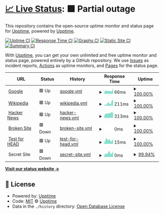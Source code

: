# [📈 Live Status](https://https://notexpectedyet.github.io): <!--live status--> **🟧 Partial outage**

This repository contains the open-source uptime monitor and status page for [Upptime](https://upptime.js.org), powered by [Upptime](https://github.com/upptime/upptime).

[![Uptime CI](https://github.com/upptime/upptime/workflows/Uptime%20CI/badge.svg)](https://github.com/upptime/upptime/actions?query=workflow%3A%22Uptime+CI%22)
[![Response Time CI](https://github.com/upptime/upptime/workflows/Response%20Time%20CI/badge.svg)](https://github.com/upptime/upptime/actions?query=workflow%3A%22Response+Time+CI%22)
[![Graphs CI](https://github.com/upptime/upptime/workflows/Graphs%20CI/badge.svg)](https://github.com/upptime/upptime/actions?query=workflow%3A%22Graphs+CI%22)
[![Static Site CI](https://github.com/upptime/upptime/workflows/Static%20Site%20CI/badge.svg)](https://github.com/upptime/upptime/actions?query=workflow%3A%22Static+Site+CI%22)
[![Summary CI](https://github.com/upptime/upptime/workflows/Summary%20CI/badge.svg)](https://github.com/upptime/upptime/actions?query=workflow%3A%22Summary+CI%22)

With [Upptime](https://upptime.js.org), you can get your own unlimited and free uptime monitor and status page, powered entirely by a GitHub repository. We use [Issues](https://github.com/upptime/upptime/issues) as incident reports, [Actions](https://github.com/upptime/upptime/actions) as uptime monitors, and [Pages](https://https://notexpectedyet.github.io) for the status page.

<!--start: status pages-->
<!-- This summary is generated by Upptime (https://github.com/upptime/upptime) -->
<!-- Do not edit this manually, your changes will be overwritten -->
<!-- prettier-ignore -->
| URL | Status | History | Response Time | Uptime |
| --- | ------ | ------- | ------------- | ------ |
| <img alt="" src="https://favicons.githubusercontent.com/www.google.com" height="13"> [Google](https://www.google.com) | 🟩 Up | [google.yml](https://github.com/NotExpectedYet/service-monitoring/commits/master/history/google.yml) | <details><summary><img alt="Response time graph" src="./graphs/google/response-time-week.png" height="20"> 66ms</summary><br><a href="https://https://notexpectedyet.github.io/service-monitoring//history/google"><img alt="Response time 66" src="https://img.shields.io/endpoint?url=https%3A%2F%2Fraw.githubusercontent.com%2FNotExpectedYet%2Fservice-monitoring%2Fmaster%2Fapi%2Fgoogle%2Fresponse-time.json"></a><br><a href="https://https://notexpectedyet.github.io/service-monitoring//history/google"><img alt="24-hour response time 66" src="https://img.shields.io/endpoint?url=https%3A%2F%2Fraw.githubusercontent.com%2FNotExpectedYet%2Fservice-monitoring%2Fmaster%2Fapi%2Fgoogle%2Fresponse-time-day.json"></a><br><a href="https://https://notexpectedyet.github.io/service-monitoring//history/google"><img alt="7-day response time 66" src="https://img.shields.io/endpoint?url=https%3A%2F%2Fraw.githubusercontent.com%2FNotExpectedYet%2Fservice-monitoring%2Fmaster%2Fapi%2Fgoogle%2Fresponse-time-week.json"></a><br><a href="https://https://notexpectedyet.github.io/service-monitoring//history/google"><img alt="30-day response time 66" src="https://img.shields.io/endpoint?url=https%3A%2F%2Fraw.githubusercontent.com%2FNotExpectedYet%2Fservice-monitoring%2Fmaster%2Fapi%2Fgoogle%2Fresponse-time-month.json"></a><br><a href="https://https://notexpectedyet.github.io/service-monitoring//history/google"><img alt="1-year response time 66" src="https://img.shields.io/endpoint?url=https%3A%2F%2Fraw.githubusercontent.com%2FNotExpectedYet%2Fservice-monitoring%2Fmaster%2Fapi%2Fgoogle%2Fresponse-time-year.json"></a></details> | <details><summary><a href="https://https://notexpectedyet.github.io/service-monitoring//history/google">100.00%</a></summary><a href="https://https://notexpectedyet.github.io/service-monitoring//history/google"><img alt="All-time uptime 100.00%" src="https://img.shields.io/endpoint?url=https%3A%2F%2Fraw.githubusercontent.com%2FNotExpectedYet%2Fservice-monitoring%2Fmaster%2Fapi%2Fgoogle%2Fuptime.json"></a><br><a href="https://https://notexpectedyet.github.io/service-monitoring//history/google"><img alt="24-hour uptime 100.00%" src="https://img.shields.io/endpoint?url=https%3A%2F%2Fraw.githubusercontent.com%2FNotExpectedYet%2Fservice-monitoring%2Fmaster%2Fapi%2Fgoogle%2Fuptime-day.json"></a><br><a href="https://https://notexpectedyet.github.io/service-monitoring//history/google"><img alt="7-day uptime 100.00%" src="https://img.shields.io/endpoint?url=https%3A%2F%2Fraw.githubusercontent.com%2FNotExpectedYet%2Fservice-monitoring%2Fmaster%2Fapi%2Fgoogle%2Fuptime-week.json"></a><br><a href="https://https://notexpectedyet.github.io/service-monitoring//history/google"><img alt="30-day uptime 100.00%" src="https://img.shields.io/endpoint?url=https%3A%2F%2Fraw.githubusercontent.com%2FNotExpectedYet%2Fservice-monitoring%2Fmaster%2Fapi%2Fgoogle%2Fuptime-month.json"></a><br><a href="https://https://notexpectedyet.github.io/service-monitoring//history/google"><img alt="1-year uptime 100.00%" src="https://img.shields.io/endpoint?url=https%3A%2F%2Fraw.githubusercontent.com%2FNotExpectedYet%2Fservice-monitoring%2Fmaster%2Fapi%2Fgoogle%2Fuptime-year.json"></a></details>
| <img alt="" src="https://favicons.githubusercontent.com/en.wikipedia.org" height="13"> [Wikipedia](https://en.wikipedia.org) | 🟩 Up | [wikipedia.yml](https://github.com/NotExpectedYet/service-monitoring/commits/master/history/wikipedia.yml) | <details><summary><img alt="Response time graph" src="./graphs/wikipedia/response-time-week.png" height="20"> 211ms</summary><br><a href="https://https://notexpectedyet.github.io/service-monitoring//history/wikipedia"><img alt="Response time 211" src="https://img.shields.io/endpoint?url=https%3A%2F%2Fraw.githubusercontent.com%2FNotExpectedYet%2Fservice-monitoring%2Fmaster%2Fapi%2Fwikipedia%2Fresponse-time.json"></a><br><a href="https://https://notexpectedyet.github.io/service-monitoring//history/wikipedia"><img alt="24-hour response time 211" src="https://img.shields.io/endpoint?url=https%3A%2F%2Fraw.githubusercontent.com%2FNotExpectedYet%2Fservice-monitoring%2Fmaster%2Fapi%2Fwikipedia%2Fresponse-time-day.json"></a><br><a href="https://https://notexpectedyet.github.io/service-monitoring//history/wikipedia"><img alt="7-day response time 211" src="https://img.shields.io/endpoint?url=https%3A%2F%2Fraw.githubusercontent.com%2FNotExpectedYet%2Fservice-monitoring%2Fmaster%2Fapi%2Fwikipedia%2Fresponse-time-week.json"></a><br><a href="https://https://notexpectedyet.github.io/service-monitoring//history/wikipedia"><img alt="30-day response time 211" src="https://img.shields.io/endpoint?url=https%3A%2F%2Fraw.githubusercontent.com%2FNotExpectedYet%2Fservice-monitoring%2Fmaster%2Fapi%2Fwikipedia%2Fresponse-time-month.json"></a><br><a href="https://https://notexpectedyet.github.io/service-monitoring//history/wikipedia"><img alt="1-year response time 211" src="https://img.shields.io/endpoint?url=https%3A%2F%2Fraw.githubusercontent.com%2FNotExpectedYet%2Fservice-monitoring%2Fmaster%2Fapi%2Fwikipedia%2Fresponse-time-year.json"></a></details> | <details><summary><a href="https://https://notexpectedyet.github.io/service-monitoring//history/wikipedia">100.00%</a></summary><a href="https://https://notexpectedyet.github.io/service-monitoring//history/wikipedia"><img alt="All-time uptime 100.00%" src="https://img.shields.io/endpoint?url=https%3A%2F%2Fraw.githubusercontent.com%2FNotExpectedYet%2Fservice-monitoring%2Fmaster%2Fapi%2Fwikipedia%2Fuptime.json"></a><br><a href="https://https://notexpectedyet.github.io/service-monitoring//history/wikipedia"><img alt="24-hour uptime 100.00%" src="https://img.shields.io/endpoint?url=https%3A%2F%2Fraw.githubusercontent.com%2FNotExpectedYet%2Fservice-monitoring%2Fmaster%2Fapi%2Fwikipedia%2Fuptime-day.json"></a><br><a href="https://https://notexpectedyet.github.io/service-monitoring//history/wikipedia"><img alt="7-day uptime 100.00%" src="https://img.shields.io/endpoint?url=https%3A%2F%2Fraw.githubusercontent.com%2FNotExpectedYet%2Fservice-monitoring%2Fmaster%2Fapi%2Fwikipedia%2Fuptime-week.json"></a><br><a href="https://https://notexpectedyet.github.io/service-monitoring//history/wikipedia"><img alt="30-day uptime 100.00%" src="https://img.shields.io/endpoint?url=https%3A%2F%2Fraw.githubusercontent.com%2FNotExpectedYet%2Fservice-monitoring%2Fmaster%2Fapi%2Fwikipedia%2Fuptime-month.json"></a><br><a href="https://https://notexpectedyet.github.io/service-monitoring//history/wikipedia"><img alt="1-year uptime 100.00%" src="https://img.shields.io/endpoint?url=https%3A%2F%2Fraw.githubusercontent.com%2FNotExpectedYet%2Fservice-monitoring%2Fmaster%2Fapi%2Fwikipedia%2Fuptime-year.json"></a></details>
| <img alt="" src="https://favicons.githubusercontent.com/news.ycombinator.com" height="13"> [Hacker News](https://news.ycombinator.com) | 🟩 Up | [hacker-news.yml](https://github.com/NotExpectedYet/service-monitoring/commits/master/history/hacker-news.yml) | <details><summary><img alt="Response time graph" src="./graphs/hacker-news/response-time-week.png" height="20"> 313ms</summary><br><a href="https://https://notexpectedyet.github.io/service-monitoring//history/hacker-news"><img alt="Response time 313" src="https://img.shields.io/endpoint?url=https%3A%2F%2Fraw.githubusercontent.com%2FNotExpectedYet%2Fservice-monitoring%2Fmaster%2Fapi%2Fhacker-news%2Fresponse-time.json"></a><br><a href="https://https://notexpectedyet.github.io/service-monitoring//history/hacker-news"><img alt="24-hour response time 313" src="https://img.shields.io/endpoint?url=https%3A%2F%2Fraw.githubusercontent.com%2FNotExpectedYet%2Fservice-monitoring%2Fmaster%2Fapi%2Fhacker-news%2Fresponse-time-day.json"></a><br><a href="https://https://notexpectedyet.github.io/service-monitoring//history/hacker-news"><img alt="7-day response time 313" src="https://img.shields.io/endpoint?url=https%3A%2F%2Fraw.githubusercontent.com%2FNotExpectedYet%2Fservice-monitoring%2Fmaster%2Fapi%2Fhacker-news%2Fresponse-time-week.json"></a><br><a href="https://https://notexpectedyet.github.io/service-monitoring//history/hacker-news"><img alt="30-day response time 313" src="https://img.shields.io/endpoint?url=https%3A%2F%2Fraw.githubusercontent.com%2FNotExpectedYet%2Fservice-monitoring%2Fmaster%2Fapi%2Fhacker-news%2Fresponse-time-month.json"></a><br><a href="https://https://notexpectedyet.github.io/service-monitoring//history/hacker-news"><img alt="1-year response time 313" src="https://img.shields.io/endpoint?url=https%3A%2F%2Fraw.githubusercontent.com%2FNotExpectedYet%2Fservice-monitoring%2Fmaster%2Fapi%2Fhacker-news%2Fresponse-time-year.json"></a></details> | <details><summary><a href="https://https://notexpectedyet.github.io/service-monitoring//history/hacker-news">100.00%</a></summary><a href="https://https://notexpectedyet.github.io/service-monitoring//history/hacker-news"><img alt="All-time uptime 100.00%" src="https://img.shields.io/endpoint?url=https%3A%2F%2Fraw.githubusercontent.com%2FNotExpectedYet%2Fservice-monitoring%2Fmaster%2Fapi%2Fhacker-news%2Fuptime.json"></a><br><a href="https://https://notexpectedyet.github.io/service-monitoring//history/hacker-news"><img alt="24-hour uptime 100.00%" src="https://img.shields.io/endpoint?url=https%3A%2F%2Fraw.githubusercontent.com%2FNotExpectedYet%2Fservice-monitoring%2Fmaster%2Fapi%2Fhacker-news%2Fuptime-day.json"></a><br><a href="https://https://notexpectedyet.github.io/service-monitoring//history/hacker-news"><img alt="7-day uptime 100.00%" src="https://img.shields.io/endpoint?url=https%3A%2F%2Fraw.githubusercontent.com%2FNotExpectedYet%2Fservice-monitoring%2Fmaster%2Fapi%2Fhacker-news%2Fuptime-week.json"></a><br><a href="https://https://notexpectedyet.github.io/service-monitoring//history/hacker-news"><img alt="30-day uptime 100.00%" src="https://img.shields.io/endpoint?url=https%3A%2F%2Fraw.githubusercontent.com%2FNotExpectedYet%2Fservice-monitoring%2Fmaster%2Fapi%2Fhacker-news%2Fuptime-month.json"></a><br><a href="https://https://notexpectedyet.github.io/service-monitoring//history/hacker-news"><img alt="1-year uptime 100.00%" src="https://img.shields.io/endpoint?url=https%3A%2F%2Fraw.githubusercontent.com%2FNotExpectedYet%2Fservice-monitoring%2Fmaster%2Fapi%2Fhacker-news%2Fuptime-year.json"></a></details>
| <img alt="" src="https://favicons.githubusercontent.com/thissitedoesnotexist.com" height="13"> [Broken Site](https://thissitedoesnotexist.com) | 🟥 Down | [broken-site.yml](https://github.com/NotExpectedYet/service-monitoring/commits/master/history/broken-site.yml) | <details><summary><img alt="Response time graph" src="./graphs/broken-site/response-time-week.png" height="20"> 0ms</summary><br><a href="https://https://notexpectedyet.github.io/service-monitoring//history/broken-site"><img alt="Response time 0" src="https://img.shields.io/endpoint?url=https%3A%2F%2Fraw.githubusercontent.com%2FNotExpectedYet%2Fservice-monitoring%2Fmaster%2Fapi%2Fbroken-site%2Fresponse-time.json"></a><br><a href="https://https://notexpectedyet.github.io/service-monitoring//history/broken-site"><img alt="24-hour response time 0" src="https://img.shields.io/endpoint?url=https%3A%2F%2Fraw.githubusercontent.com%2FNotExpectedYet%2Fservice-monitoring%2Fmaster%2Fapi%2Fbroken-site%2Fresponse-time-day.json"></a><br><a href="https://https://notexpectedyet.github.io/service-monitoring//history/broken-site"><img alt="7-day response time 0" src="https://img.shields.io/endpoint?url=https%3A%2F%2Fraw.githubusercontent.com%2FNotExpectedYet%2Fservice-monitoring%2Fmaster%2Fapi%2Fbroken-site%2Fresponse-time-week.json"></a><br><a href="https://https://notexpectedyet.github.io/service-monitoring//history/broken-site"><img alt="30-day response time 0" src="https://img.shields.io/endpoint?url=https%3A%2F%2Fraw.githubusercontent.com%2FNotExpectedYet%2Fservice-monitoring%2Fmaster%2Fapi%2Fbroken-site%2Fresponse-time-month.json"></a><br><a href="https://https://notexpectedyet.github.io/service-monitoring//history/broken-site"><img alt="1-year response time 0" src="https://img.shields.io/endpoint?url=https%3A%2F%2Fraw.githubusercontent.com%2FNotExpectedYet%2Fservice-monitoring%2Fmaster%2Fapi%2Fbroken-site%2Fresponse-time-year.json"></a></details> | <details><summary><a href="https://https://notexpectedyet.github.io/service-monitoring//history/broken-site">100.00%</a></summary><a href="https://https://notexpectedyet.github.io/service-monitoring//history/broken-site"><img alt="All-time uptime 100.00%" src="https://img.shields.io/endpoint?url=https%3A%2F%2Fraw.githubusercontent.com%2FNotExpectedYet%2Fservice-monitoring%2Fmaster%2Fapi%2Fbroken-site%2Fuptime.json"></a><br><a href="https://https://notexpectedyet.github.io/service-monitoring//history/broken-site"><img alt="24-hour uptime 100.00%" src="https://img.shields.io/endpoint?url=https%3A%2F%2Fraw.githubusercontent.com%2FNotExpectedYet%2Fservice-monitoring%2Fmaster%2Fapi%2Fbroken-site%2Fuptime-day.json"></a><br><a href="https://https://notexpectedyet.github.io/service-monitoring//history/broken-site"><img alt="7-day uptime 100.00%" src="https://img.shields.io/endpoint?url=https%3A%2F%2Fraw.githubusercontent.com%2FNotExpectedYet%2Fservice-monitoring%2Fmaster%2Fapi%2Fbroken-site%2Fuptime-week.json"></a><br><a href="https://https://notexpectedyet.github.io/service-monitoring//history/broken-site"><img alt="30-day uptime 100.00%" src="https://img.shields.io/endpoint?url=https%3A%2F%2Fraw.githubusercontent.com%2FNotExpectedYet%2Fservice-monitoring%2Fmaster%2Fapi%2Fbroken-site%2Fuptime-month.json"></a><br><a href="https://https://notexpectedyet.github.io/service-monitoring//history/broken-site"><img alt="1-year uptime 100.00%" src="https://img.shields.io/endpoint?url=https%3A%2F%2Fraw.githubusercontent.com%2FNotExpectedYet%2Fservice-monitoring%2Fmaster%2Fapi%2Fbroken-site%2Fuptime-year.json"></a></details>
| <img alt="" src="https://favicons.githubusercontent.com/www.google.com" height="13"> [Test for HEAD](https://www.google.com) | 🟩 Up | [test-for-head.yml](https://github.com/NotExpectedYet/service-monitoring/commits/master/history/test-for-head.yml) | <details><summary><img alt="Response time graph" src="./graphs/test-for-head/response-time-week.png" height="20"> 15ms</summary><br><a href="https://https://notexpectedyet.github.io/service-monitoring//history/test-for-head"><img alt="Response time 15" src="https://img.shields.io/endpoint?url=https%3A%2F%2Fraw.githubusercontent.com%2FNotExpectedYet%2Fservice-monitoring%2Fmaster%2Fapi%2Ftest-for-head%2Fresponse-time.json"></a><br><a href="https://https://notexpectedyet.github.io/service-monitoring//history/test-for-head"><img alt="24-hour response time 15" src="https://img.shields.io/endpoint?url=https%3A%2F%2Fraw.githubusercontent.com%2FNotExpectedYet%2Fservice-monitoring%2Fmaster%2Fapi%2Ftest-for-head%2Fresponse-time-day.json"></a><br><a href="https://https://notexpectedyet.github.io/service-monitoring//history/test-for-head"><img alt="7-day response time 15" src="https://img.shields.io/endpoint?url=https%3A%2F%2Fraw.githubusercontent.com%2FNotExpectedYet%2Fservice-monitoring%2Fmaster%2Fapi%2Ftest-for-head%2Fresponse-time-week.json"></a><br><a href="https://https://notexpectedyet.github.io/service-monitoring//history/test-for-head"><img alt="30-day response time 15" src="https://img.shields.io/endpoint?url=https%3A%2F%2Fraw.githubusercontent.com%2FNotExpectedYet%2Fservice-monitoring%2Fmaster%2Fapi%2Ftest-for-head%2Fresponse-time-month.json"></a><br><a href="https://https://notexpectedyet.github.io/service-monitoring//history/test-for-head"><img alt="1-year response time 15" src="https://img.shields.io/endpoint?url=https%3A%2F%2Fraw.githubusercontent.com%2FNotExpectedYet%2Fservice-monitoring%2Fmaster%2Fapi%2Ftest-for-head%2Fresponse-time-year.json"></a></details> | <details><summary><a href="https://https://notexpectedyet.github.io/service-monitoring//history/test-for-head">100.00%</a></summary><a href="https://https://notexpectedyet.github.io/service-monitoring//history/test-for-head"><img alt="All-time uptime 100.00%" src="https://img.shields.io/endpoint?url=https%3A%2F%2Fraw.githubusercontent.com%2FNotExpectedYet%2Fservice-monitoring%2Fmaster%2Fapi%2Ftest-for-head%2Fuptime.json"></a><br><a href="https://https://notexpectedyet.github.io/service-monitoring//history/test-for-head"><img alt="24-hour uptime 100.00%" src="https://img.shields.io/endpoint?url=https%3A%2F%2Fraw.githubusercontent.com%2FNotExpectedYet%2Fservice-monitoring%2Fmaster%2Fapi%2Ftest-for-head%2Fuptime-day.json"></a><br><a href="https://https://notexpectedyet.github.io/service-monitoring//history/test-for-head"><img alt="7-day uptime 100.00%" src="https://img.shields.io/endpoint?url=https%3A%2F%2Fraw.githubusercontent.com%2FNotExpectedYet%2Fservice-monitoring%2Fmaster%2Fapi%2Ftest-for-head%2Fuptime-week.json"></a><br><a href="https://https://notexpectedyet.github.io/service-monitoring//history/test-for-head"><img alt="30-day uptime 100.00%" src="https://img.shields.io/endpoint?url=https%3A%2F%2Fraw.githubusercontent.com%2FNotExpectedYet%2Fservice-monitoring%2Fmaster%2Fapi%2Ftest-for-head%2Fuptime-month.json"></a><br><a href="https://https://notexpectedyet.github.io/service-monitoring//history/test-for-head"><img alt="1-year uptime 100.00%" src="https://img.shields.io/endpoint?url=https%3A%2F%2Fraw.githubusercontent.com%2FNotExpectedYet%2Fservice-monitoring%2Fmaster%2Fapi%2Ftest-for-head%2Fuptime-year.json"></a></details>
| <img alt="" src="https://favicons.githubusercontent.com/null" height="13"> Secret Site | 🟥 Down | [secret-site.yml](https://github.com/NotExpectedYet/service-monitoring/commits/master/history/secret-site.yml) | <details><summary><img alt="Response time graph" src="./graphs/secret-site/response-time-week.png" height="20"> 0ms</summary><br><a href="https://https://notexpectedyet.github.io/service-monitoring//history/secret-site"><img alt="Response time 0" src="https://img.shields.io/endpoint?url=https%3A%2F%2Fraw.githubusercontent.com%2FNotExpectedYet%2Fservice-monitoring%2Fmaster%2Fapi%2Fsecret-site%2Fresponse-time.json"></a><br><a href="https://https://notexpectedyet.github.io/service-monitoring//history/secret-site"><img alt="24-hour response time 0" src="https://img.shields.io/endpoint?url=https%3A%2F%2Fraw.githubusercontent.com%2FNotExpectedYet%2Fservice-monitoring%2Fmaster%2Fapi%2Fsecret-site%2Fresponse-time-day.json"></a><br><a href="https://https://notexpectedyet.github.io/service-monitoring//history/secret-site"><img alt="7-day response time 0" src="https://img.shields.io/endpoint?url=https%3A%2F%2Fraw.githubusercontent.com%2FNotExpectedYet%2Fservice-monitoring%2Fmaster%2Fapi%2Fsecret-site%2Fresponse-time-week.json"></a><br><a href="https://https://notexpectedyet.github.io/service-monitoring//history/secret-site"><img alt="30-day response time 0" src="https://img.shields.io/endpoint?url=https%3A%2F%2Fraw.githubusercontent.com%2FNotExpectedYet%2Fservice-monitoring%2Fmaster%2Fapi%2Fsecret-site%2Fresponse-time-month.json"></a><br><a href="https://https://notexpectedyet.github.io/service-monitoring//history/secret-site"><img alt="1-year response time 0" src="https://img.shields.io/endpoint?url=https%3A%2F%2Fraw.githubusercontent.com%2FNotExpectedYet%2Fservice-monitoring%2Fmaster%2Fapi%2Fsecret-site%2Fresponse-time-year.json"></a></details> | <details><summary><a href="https://https://notexpectedyet.github.io/service-monitoring//history/secret-site">99.94%</a></summary><a href="https://https://notexpectedyet.github.io/service-monitoring//history/secret-site"><img alt="All-time uptime 100.00%" src="https://img.shields.io/endpoint?url=https%3A%2F%2Fraw.githubusercontent.com%2FNotExpectedYet%2Fservice-monitoring%2Fmaster%2Fapi%2Fsecret-site%2Fuptime.json"></a><br><a href="https://https://notexpectedyet.github.io/service-monitoring//history/secret-site"><img alt="24-hour uptime 99.56%" src="https://img.shields.io/endpoint?url=https%3A%2F%2Fraw.githubusercontent.com%2FNotExpectedYet%2Fservice-monitoring%2Fmaster%2Fapi%2Fsecret-site%2Fuptime-day.json"></a><br><a href="https://https://notexpectedyet.github.io/service-monitoring//history/secret-site"><img alt="7-day uptime 99.94%" src="https://img.shields.io/endpoint?url=https%3A%2F%2Fraw.githubusercontent.com%2FNotExpectedYet%2Fservice-monitoring%2Fmaster%2Fapi%2Fsecret-site%2Fuptime-week.json"></a><br><a href="https://https://notexpectedyet.github.io/service-monitoring//history/secret-site"><img alt="30-day uptime 99.99%" src="https://img.shields.io/endpoint?url=https%3A%2F%2Fraw.githubusercontent.com%2FNotExpectedYet%2Fservice-monitoring%2Fmaster%2Fapi%2Fsecret-site%2Fuptime-month.json"></a><br><a href="https://https://notexpectedyet.github.io/service-monitoring//history/secret-site"><img alt="1-year uptime 100.00%" src="https://img.shields.io/endpoint?url=https%3A%2F%2Fraw.githubusercontent.com%2FNotExpectedYet%2Fservice-monitoring%2Fmaster%2Fapi%2Fsecret-site%2Fuptime-year.json"></a></details>

<!--end: status pages-->

[**Visit our status website →**](https://https://notexpectedyet.github.io)

## 📄 License

- Powered by: [Upptime](https://github.com/upptime/upptime)
- Code: [MIT](./LICENSE) © [Upptime](https://upptime.js.org)
- Data in the `./history` directory: [Open Database License](https://opendatacommons.org/licenses/odbl/1-0/)
